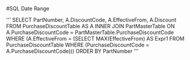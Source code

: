 #SQL Date Range

'''
SELECT         PartNumber, A.DiscountCode, A.EffectiveFrom, A.Discount
FROM            PurchaseDiscountTable AS A INNER JOIN
                         PartMasterTable ON A.PurchaseDiscountCode = PartMasterTable.PurchaseDiscountCode
WHERE        (A.EffectiveFrom =
                             (SELECT        MAX(EffectiveFrom) AS Expr1
                               FROM            PurchaseDiscountTable
                               WHERE        (PurchaseDiscountCode = A.PurchaseDiscountCode)))
ORDER BY PartNumber
'''